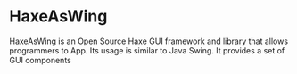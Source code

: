 HaxeAsWing
==========

HaxeAsWing is an Open Source Haxe GUI framework and library that allows programmers to App. Its usage is similar to Java Swing. It provides a set of GUI components
